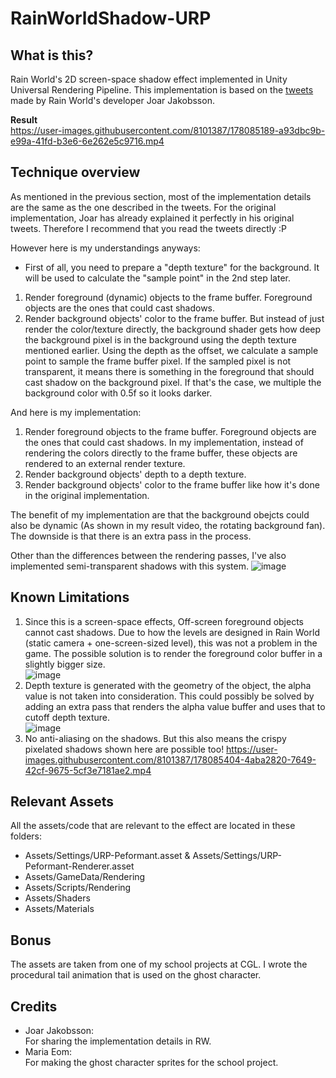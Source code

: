 # RainWorldShadow-URP
## What is this?
Rain World's 2D screen-space shadow effect implemented in Unity Universal Rendering Pipeline. This implementation is based on the [tweets](https://twitter.com/joar_lj/status/1525445116789497856?t=E0TvPUclpmWs7LO9pV-xhQ&amp;s=19) made by Rain World's developer Joar Jakobsson.  

**Result**  
https://user-images.githubusercontent.com/8101387/178085189-a93dbc9b-e99a-41fd-b3e6-6e262e5c9716.mp4

## Technique overview
As mentioned in the previous section, most of the implementation details are the same as the one described in the tweets. For the original implementation, Joar has already explained it perfectly in his original tweets. Therefore I recommend that you read the tweets directly :P

However here is my understandings anyways: 
* First of all, you need to prepare a "depth texture" for the background. It will be used to calculate the "sample point" in the 2nd step later.  
1. Render foreground (dynamic) objects to the frame buffer. Foreground objects are the ones that could cast shadows.
2. Render background objects' color to the frame buffer. But instead of just render the color/texture directly, the background shader gets how deep the background pixel is in the background using the depth texture mentioned earlier. Using the depth as the offset, we calculate a sample point to sample the frame buffer pixel. If the sampled pixel is not transparent, it means there is something in the foreground that should cast shadow on the background pixel. If that's the case, we multiple the background color with 0.5f so it looks darker.

And here is my implementation: 
1. Render foreground objects to the frame buffer. Foreground objects are the ones that could cast shadows. In my implementation, instead of rendering the colors directly to the frame buffer, these objects are rendered to an external render texture.
2. Render background objects' depth to a depth texture.
3. Render background objects' color to the frame buffer like how it's done in the original implementation.

The benefit of my implementation are that the background obejcts could also be dynamic (As shown in my result video, the rotating background fan). The downside is that there is an extra pass in the process.

Other than the differences between the rendering passes, I've also implemented semi-transparent shadows with this system. 
![image](https://user-images.githubusercontent.com/8101387/178085218-8cb4ebdd-58bf-4b38-943a-db8658a68505.png)  

## Known Limitations
1. Since this is a screen-space effects, Off-screen foreground objects cannot cast shadows. Due to how the levels are designed in Rain World (static camera + one-screen-sized level), this was not a problem in the game. The possible solution is to render the foreground color buffer in a slightly bigger size.  
![image](https://user-images.githubusercontent.com/8101387/178085134-3ec4a2d3-6d6f-43b8-bcfb-bf18737c84e4.png)  
2. Depth texture is generated with the geometry of the object, the alpha value is not taken into consideration. This could possibly be solved by adding an extra pass that renders the alpha value buffer and uses that to cutoff depth texture.  
![image](https://user-images.githubusercontent.com/8101387/178085157-7ff03583-fca7-43a6-a8af-7c30e2de7405.png)
3. No anti-aliasing on the shadows. But this also means the crispy pixelated shadows shown here are possible too! 
https://user-images.githubusercontent.com/8101387/178085404-4aba2820-7649-42cf-9675-5cf3e7181ae2.mp4

## Relevant Assets
All the assets/code that are relevant to the effect are located in these folders:
* Assets/Settings/URP-Peformant.asset & Assets/Settings/URP-Peformant-Renderer.asset  
* Assets/GameData/Rendering
* Assets/Scripts/Rendering
* Assets/Shaders
* Assets/Materials

## Bonus  
The assets are taken from one of my school projects at CGL. I wrote the procedural tail animation that is used on the ghost character.

## Credits
* Joar Jakobsson:  
  For sharing the implementation details in RW.
* Maria Eom:  
  For making the ghost character sprites for the school project.

